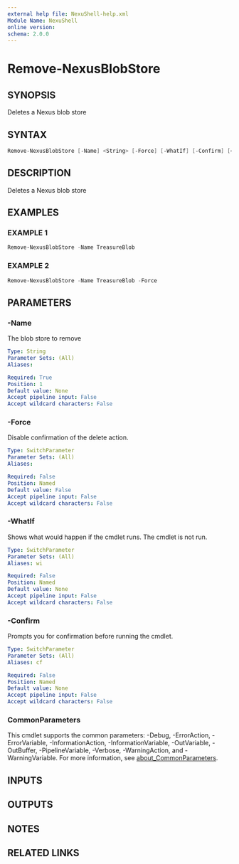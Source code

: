 ```yaml
---
external help file: NexuShell-help.xml
Module Name: NexuShell
online version:
schema: 2.0.0
---
```


# Remove-NexusBlobStore

## SYNOPSIS

Deletes a Nexus blob store

## SYNTAX

```powershell
Remove-NexusBlobStore [-Name] <String> [-Force] [-WhatIf] [-Confirm] [<CommonParameters>]
```

## DESCRIPTION

Deletes a Nexus blob store

## EXAMPLES

### EXAMPLE 1

```powershell
Remove-NexusBlobStore -Name TreasureBlob
```

### EXAMPLE 2

```powershell
Remove-NexusBlobStore -Name TreasureBlob -Force
```

## PARAMETERS

### -Name

The blob store to remove

```yaml
Type: String
Parameter Sets: (All)
Aliases:

Required: True
Position: 1
Default value: None
Accept pipeline input: False
Accept wildcard characters: False
```

### -Force

Disable confirmation of the delete action.

```yaml
Type: SwitchParameter
Parameter Sets: (All)
Aliases:

Required: False
Position: Named
Default value: False
Accept pipeline input: False
Accept wildcard characters: False
```

### -WhatIf

Shows what would happen if the cmdlet runs.
The cmdlet is not run.

```yaml
Type: SwitchParameter
Parameter Sets: (All)
Aliases: wi

Required: False
Position: Named
Default value: None
Accept pipeline input: False
Accept wildcard characters: False
```

### -Confirm

Prompts you for confirmation before running the cmdlet.

```yaml
Type: SwitchParameter
Parameter Sets: (All)
Aliases: cf

Required: False
Position: Named
Default value: None
Accept pipeline input: False
Accept wildcard characters: False
```

### CommonParameters

This cmdlet supports the common parameters: -Debug, -ErrorAction, -ErrorVariable, -InformationAction, -InformationVariable, -OutVariable, -OutBuffer, -PipelineVariable, -Verbose, -WarningAction, and -WarningVariable. For more information, see [about_CommonParameters](http://go.microsoft.com/fwlink/?LinkID=113216).

## INPUTS

## OUTPUTS

## NOTES

## RELATED LINKS
